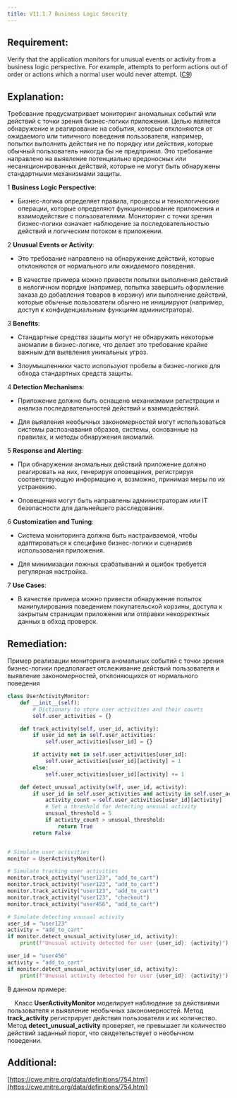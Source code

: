 ```yaml
---
title: V11.1.7 Business Logic Security
---
```




## Requirement:

Verify that the application monitors for unusual events or activity from a business logic perspective. For example, attempts to perform actions out of order or actions which a normal user would never attempt. ([C9](https://owasp.org/www-project-proactive-controls/#div-numbering))

## Explanation:

Требование предусматривает мониторинг аномальных событий или действий с точки зрения бизнес-логики приложения. Целью является обнаружение и реагирование на события, которые отклоняются от ожидаемого или типичного поведения пользователя, например, попытки выполнить действия не по порядку или действия, которые обычный пользователь никогда бы не предпринял. Это требование направлено на выявление потенциально вредоносных или несанкционированных действий, которые не могут быть обнаружены стандартными механизмами защиты. 

1 
**Business Logic Perspective**:

  - Бизнес-логика определяет правила, процессы и технологические операции, которые определяют функционирование приложения и взаимодействие с пользователями. Мониторинг с точки зрения бизнес-логики означает наблюдение за последовательностью действий и логическим потоком в приложении.

2 
**Unusual Events or Activity**:

  - Это требование направлено на обнаружение действий, которые отклоняются от нормального или ожидаемого поведения.

  - В качестве примера можно привести попытки выполнения действий в нелогичном порядке (например, попытка завершить оформление заказа до добавления товаров в корзину) или выполнение действий, которые обычные пользователи обычно не инициируют (например, доступ к конфиденциальным функциям администратора).

3 
**Benefits**:

  - Стандартные средства защиты могут не обнаружить некоторые аномалии в бизнес-логике, что делает это требование крайне важным для выявления уникальных угроз.

  - Злоумышленники часто используют пробелы в бизнес-логике для обхода стандартных средств защиты.

4 
**Detection Mechanisms**:

  - Приложение должно быть оснащено механизмами регистрации и анализа последовательностей действий и взаимодействий.

  - Для выявления необычных закономерностей могут использоваться системы распознавания образов, системы, основанные на правилах, и методы обнаружения аномалий.

5 
**Response and Alerting**:

  - При обнаружении аномальных действий приложение должно реагировать на них, генерируя оповещения, регистрируя соответствующую информацию и, возможно, принимая меры по их устранению.

  - Оповещения могут быть направлены администраторам или IT безопасности для дальнейшего расследования.

6 
**Customization and Tuning**:

  - Система мониторинга должна быть настраиваемой, чтобы адаптироваться к специфике бизнес-логики и сценариев использования приложения.

  - Для минимизации ложных срабатываний и ошибок требуется регулярная настройка.

7 
**Use Cases**:

  - В качестве примера можно привести обнаружение попыток манипулирования поведением покупательской корзины, доступа к закрытым страницам приложения или отправки некорректных данных в обход проверок.


## Remediation:

Пример реализации мониторинга аномальных событий с точки зрения бизнес-логики предполагает отслеживание действий пользователя и выявление закономерностей, отклоняющихся от нормального поведения


```python title="Реализация мониторинга аномальных событий"
class UserActivityMonitor:
    def __init__(self):
        # Dictionary to store user activities and their counts
        self.user_activities = {}

    def track_activity(self, user_id, activity):
        if user_id not in self.user_activities:
            self.user_activities[user_id] = {}

        if activity not in self.user_activities[user_id]:
            self.user_activities[user_id][activity] = 1
        else:
            self.user_activities[user_id][activity] += 1

    def detect_unusual_activity(self, user_id, activity):
        if user_id in self.user_activities and activity in self.user_activities[user_id]:
            activity_count = self.user_activities[user_id][activity]
            # Set a threshold for detecting unusual activity
            unusual_threshold = 5
            if activity_count > unusual_threshold:
                return True
        return False


# Simulate user activities
monitor = UserActivityMonitor()

# Simulate tracking user activities
monitor.track_activity("user123", "add_to_cart")
monitor.track_activity("user123", "add_to_cart")
monitor.track_activity("user123", "add_to_cart")
monitor.track_activity("user123", "checkout")
monitor.track_activity("user456", "add_to_cart")

# Simulate detecting unusual activity
user_id = "user123"
activity = "add_to_cart"
if monitor.detect_unusual_activity(user_id, activity):
    print(f"Unusual activity detected for user {user_id}: {activity}")

user_id = "user456"
activity = "add_to_cart"
if monitor.detect_unusual_activity(user_id, activity):
    print(f"Unusual activity detected for user {user_id}: {activity}")
```


В данном примере:

    Класс **UserActivityMonitor** моделирует наблюдение за действиями пользователя и выявление необычных закономерностей. Метод **track_activity** регистрирует действия пользователя и их количество. Метод **detect_unusual_activity** проверяет, не превышает ли количество действий заданный порог, что свидетельствует о необычном поведении.

## Additional:

[https://cwe.mitre.org/data/definitions/754.html](https://cwe.mitre.org/data/definitions/754.html)

